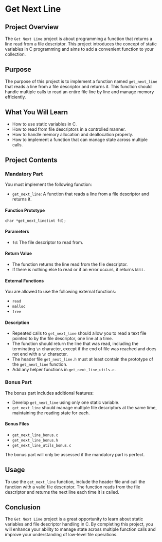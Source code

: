 <h1>Get Next Line</h1>

<h2>Project Overview</h2>
<p>The <code>Get Next Line</code> project is about programming a function that returns a line read from a file descriptor. This project introduces the concept of static variables in C programming and aims to add a convenient function to your collection.</p>

<h2>Purpose</h2>
<p>The purpose of this project is to implement a function named <code>get_next_line</code> that reads a line from a file descriptor and returns it. This function should handle multiple calls to read an entire file line by line and manage memory efficiently.</p>

<h2>What You Will Learn</h2>
<ul>
    <li>How to use static variables in C.</li>
    <li>How to read from file descriptors in a controlled manner.</li>
    <li>How to handle memory allocation and deallocation properly.</li>
    <li>How to implement a function that can manage state across multiple calls.</li>
</ul>

<h2>Project Contents</h2>

<h3>Mandatory Part</h3>
<p>You must implement the following function:</p>
<ul>
    <li><code>get_next_line</code>: A function that reads a line from a file descriptor and returns it.</li>
</ul>

<h4>Function Prototype</h4>
<p><code>char *get_next_line(int fd);</code></p>

<h4>Parameters</h4>
<ul>
    <li><code>fd</code>: The file descriptor to read from.</li>
</ul>

<h4>Return Value</h4>
<ul>
    <li>The function returns the line read from the file descriptor.</li>
    <li>If there is nothing else to read or if an error occurs, it returns <code>NULL</code>.</li>
</ul>

<h4>External Functions</h4>
<p>You are allowed to use the following external functions:</p>
<ul>
    <li><code>read</code></li>
    <li><code>malloc</code></li>
    <li><code>free</code></li>
</ul>

<h4>Description</h4>
<ul>
    <li>Repeated calls to <code>get_next_line</code> should allow you to read a text file pointed to by the file descriptor, one line at a time.</li>
    <li>The function should return the line that was read, including the terminating <code>\n</code> character, except if the end of file was reached and does not end with a <code>\n</code> character.</li>
    <li>The header file <code>get_next_line.h</code> must at least contain the prototype of the <code>get_next_line</code> function.</li>
    <li>Add any helper functions in <code>get_next_line_utils.c</code>.</li>
</ul>

<h3>Bonus Part</h3>
<p>The bonus part includes additional features:</p>
<ul>
    <li>Develop <code>get_next_line</code> using only one static variable.</li>
    <li><code>get_next_line</code> should manage multiple file descriptors at the same time, maintaining the reading state for each.</li>
</ul>

<h4>Bonus Files</h4>
<ul>
    <li><code>get_next_line_bonus.c</code></li>
    <li><code>get_next_line_bonus.h</code></li>
    <li><code>get_next_line_utils_bonus.c</code></li>
</ul>

<p>The bonus part will only be assessed if the mandatory part is perfect.</p>

<h2>Usage</h2>
<p>To use the <code>get_next_line</code> function, include the header file and call the function with a valid file descriptor. The function reads from the file descriptor and returns the next line each time it is called.</p>

<h2>Conclusion</h2>
<p>The <code>Get Next Line</code> project is a great opportunity to learn about static variables and file descriptor handling in C. By completing this project, you will enhance your ability to manage state across multiple function calls and improve your understanding of low-level file operations.</p>
